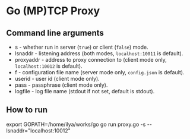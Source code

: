 Go (MP)TCP Proxy
================

Command line arguments
----------------------

  - s - whether run in server (`true`) or client (`false`) mode.
  - lsnaddr - listening address (both modes, `localhost:10011` is default).
  - proxyaddr - address to proxy connection to (client mode only, `localhost:10012` is default).
  - f - configuration file name (server mode only, `config.json` is default).
  - userid - user id (client mode only).
  - pass - passphrase (client mode only).
  - logfile - log file name (stdout if not set, default is stdout).


How to run
----------

export GOPATH=/home/ilya/works/go
go run proxy.go -s --lsnaddr="localhost:10012"
